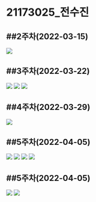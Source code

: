 # 21173025_전수진 

##2주차(2022-03-15)
-
<img width="" height="" src="./pic/2st.PNG"></img>


##3주차(2022-03-22)
-
<img width="" height="" src="./pic/홈화면.PNG"></img>
<img width="" height="" src="./pic/네이버.PNG"></img>
<img width="" height="" src="./pic/전화걸기.PNG"></img>


##4주차(2022-03-29)
-
<img width="" height="" src="./pic/메세지.png"></img>


##5주차(2022-04-05)
-
<img width="" height="" src="./pic/이미지 바꾸기.PNG"></img>
<img width="" height="" src="./pic/이미지 바꾸기2.PNG.jpg"></img>
<img width="" height="" src="./pic/이미지 바꾸기 소스코드.PNG.jpg"></img>
<img width="" height="" src="./pic/이미지 바꾸기 소스코드2.PNG.jpg"></img>

##5주차(2022-04-05)
-
<img width="" height="" src="./pic/넓이.jpg"></img>
<img width="" height="" src="./pic/높이.jpg"></img>
